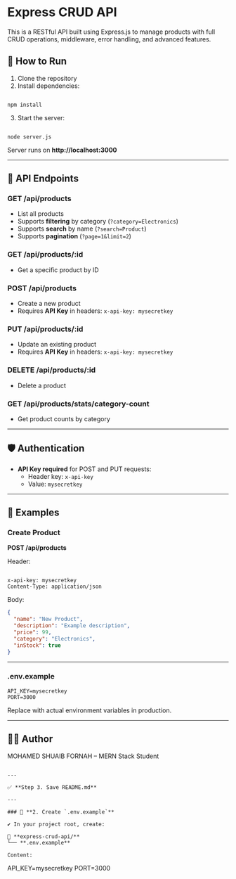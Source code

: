 
# Express CRUD API

This is a RESTful API built using Express.js to manage products with full CRUD operations, middleware, error handling, and advanced features.

## 🚀 How to Run

1. Clone the repository
2. Install dependencies:

```

npm install

```

3. Start the server:

```

node server.js

```

Server runs on **http://localhost:3000**

---

## 📂 API Endpoints

### GET /api/products
- List all products
- Supports **filtering** by category (`?category=Electronics`)
- Supports **search** by name (`?search=Product`)
- Supports **pagination** (`?page=1&limit=2`)

### GET /api/products/:id
- Get a specific product by ID

### POST /api/products
- Create a new product
- Requires **API Key** in headers: `x-api-key: mysecretkey`

### PUT /api/products/:id
- Update an existing product
- Requires **API Key** in headers: `x-api-key: mysecretkey`

### DELETE /api/products/:id
- Delete a product

### GET /api/products/stats/category-count
- Get product counts by category

---

## 🛡️ Authentication

- **API Key required** for POST and PUT requests:
  - Header key: `x-api-key`
  - Value: `mysecretkey`

---

## 📝 Examples

### Create Product

**POST /api/products**

Header:
```

x-api-key: mysecretkey
Content-Type: application/json

````

Body:
```json
{
  "name": "New Product",
  "description": "Example description",
  "price": 99,
  "category": "Electronics",
  "inStock": true
}
````

---

### .env.example

```
API_KEY=mysecretkey
PORT=3000
```

Replace with actual environment variables in production.

---

## 👨‍💻 Author

MOHAMED SHUAIB FORNAH – MERN Stack Student

```

---

✅ **Step 3. Save README.md**

---

### 🎯 **2. Create `.env.example`**

✔️ In your project root, create:

📁 **express-crud-api/**  
└── **.env.example**

Content:

```

API\_KEY=mysecretkey
PORT=3000

````

